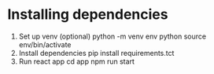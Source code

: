 # Installing dependencies
1. Set up venv (optional)
   python -m venv env
   python source env/bin/activate
2. Install dependencies
   pip install requirements.tct
3. Run react app
   cd app
   npm run start
